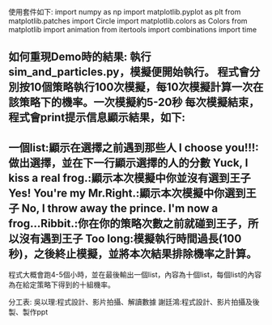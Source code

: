使用套件如下:
import numpy as np
import matplotlib.pyplot as plt
from matplotlib.patches import Circle
import matplotlib.colors as Colors
from matplotlib import animation
from itertools import combinations
import time

如何重現Demo時的結果:
執行sim_and_particles.py，模擬便開始執行。
程式會分別按10個策略執行100次模擬，每10次模擬計算一次在該策略下的機率。一次模擬約5-20秒
每次模擬結束，程式會print提示信息顯示結果，如下:
--------------------------------------------------------------------------------------------
一個list:顯示在選擇之前遇到那些人
I choose you!!!:做出選擇，並在下一行顯示選擇的人的分數
Yuck, I kiss a real frog.:顯示本次模擬中你並沒有選到王子
Yes! You're my Mr.Right.:顯示本次模擬中你選到王子
No, I throw away the prince. I'm now a frog...Ribbit.:你在你的策略次數之前就碰到王子，所以沒有遇到王子
Too long:模擬執行時間過長(100秒)，之後終止模擬，並將本次結果排除機率之計算。
--------------------------------------------------------------------------------------------
程式大概會跑4-5個小時，並在最後輸出一個list，內容為十個list，每個list的內容為在給定策略下得到的十組機率。

分工表:
吳以理:程式設計、影片拍攝、解讀數據
謝廷鴻:程式設計、影片拍攝及後製、製作ppt

